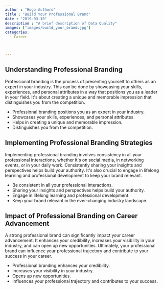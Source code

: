 ```yaml
---
author : "Hugo Authors"
title : "Build Your Professional Brand"
date : "2019-03-10"
description : "A brief description of Data Quality"
images: ["images/build_your_brand.jpg"]
categories: 
  - Career



---
```


## Understanding Professional Branding

Professional branding is the process of presenting yourself to others as an expert in your industry. This can be done by showcasing your skills, experiences, and personal attributes in a way that positions you as a leader in your field. It's about creating a unique and memorable impression that distinguishes you from the competition.

- Professional branding positions you as an expert in your industry.
- Showcases your skills, experiences, and personal attributes.
- Helps in creating a unique and memorable impression.
- Distinguishes you from the competition.

## Implementing Professional Branding Strategies

Implementing professional branding involves consistency in all your professional interactions, whether it's on social media, in networking events, or in your daily work. Consistently sharing your insights and perspectives helps build your authority. It's also crucial to engage in lifelong learning and professional development to keep your brand relevant.

- Be consistent in all your professional interactions.
- Sharing your insights and perspectives helps build your authority.
- Engage in lifelong learning and professional development.
- Keep your brand relevant in the ever-changing industry landscape.

## Impact of Professional Branding on Career Advancement

A strong professional brand can significantly impact your career advancement. It enhances your credibility, increases your visibility in your industry, and can open up new opportunities. Ultimately, your professional brand can influence your professional trajectory and contribute to your success in your career.

- Professional branding enhances your credibility.
- Increases your visibility in your industry.
- Opens up new opportunities.
- Influences your professional trajectory and contributes to your success.





